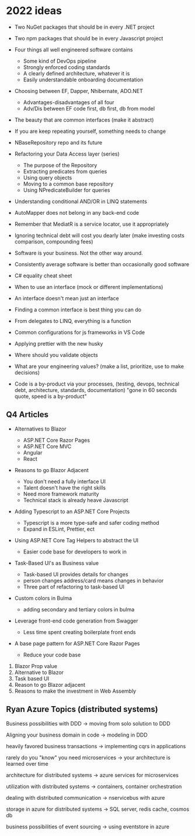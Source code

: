 # 2022 ideas

* Two NuGet packages that should be in every .NET project

* Two npm packages that should be in every Javascript project

* Four things all well engineered software contains

  * Some kind of DevOps pipeline
  * Strongly enforced coding standards
  * A clearly defined architecture, whatever it is
  * Easily understandable onboarding documentation

* Choosing between EF, Dapper, Nhibernate, ADO.NET
  * Advantages-disadvantages of all four
  * Adv/Dis between EF code first, db first, db from model

* The beauty that are common interfaces (make it abstract)

* If you are keep repeating yourself, something needs to change

* NBaseRepository repo and its future

* Refactoring your Data Access layer (series)
  * The purpose of the Repository
  * Extracting predicates from queries
  * Using query objects
  * Moving to a common base repository
  * Using NPredicateBuilder for queries

* Understanding conditional AND/OR in LINQ statements

* AutoMapper does not belong in any back-end code

* Remember that MediatR is a service locator, use it appropriately

* Ignoring technical debt will cost you dearly later (make investing costs comparison, compounding fees)

* Software is your business. Not the other way around.

* Consistently average software is better than occasionally good software

* C# equality cheat sheet

* When to use an interface (mock or different implementations)

* An interface doesn't mean just an interface

* Finding a common interface is best thing you can do

* From delegates to LINQ, everything is a function

* Common configurations for js frameworks in VS Code

* Applying prettier with the new husky

* Where should you validate objects

* What are your engineering values? (make a list, prioritize, use to make decisions)

* Code is a by-product via your processes, (testing, devops, technical debt, architecture, standards, documentation) "gone in 60 seconds quote, speed is a by-product"

## Q4 Articles

* Alternatives to Blazor
  * ASP.NET Core Razor Pages
  * ASP.NET Core MVC
  * Angular
  * React

* Reasons to go Blazor Adjacent
  * You don't need a fully interface UI
  * Talent doesn't have the right skills
  * Need more framework maturity
  * Technical stack is already heave Javascript

* Adding Typescript to an ASP.NET Core Projects
  * Typescript is a more type-safe and safer coding method
  * Expand in ESLint, Prettier, ect

* Using ASP.NET Core Tag Helpers to abstract the UI
  * Easier code base for developers to work in

* Task-Based UI's as Business value
  * Task-based UI provides details for changes
  * person changes address/card means changes in behavior
  * Three part of refactoring to task-based UI

* Custom colors in Bulma
  * adding secondary and tertiary colors in bulma

* Leverage front-end code generation from Swagger
  * Less time spent creating boilerplate front ends

* A base page pattern for ASP.NET Core Razor Pages
  * Reduce your code base

1) Blazor Prop value
2) Alternative to Blazor
3) Task based UI
4) Reason to go Blazor adjacent
5) Reasons to make the investment in Web Assembly

## Ryan Azure Topics (distributed systems)

Business possibilities with DDD -> moving from solo solution to DDD

Aligning your business domain in code -> modeling in DDD

heavily favored business transactions -> implementing cqrs in applications

rarely do you "know" you need microservices -> your architecture is learned over time

architecture for distributed systems -> azure services for microservices

utilization with distributed systems -> containers, container orchestration

dealing with distributed communication -> nservicebus with azure

storage in azure for distributed systems -> SQL server, redis cache, cosmos db

business possibilities of event sourcing -> using eventstore in azure
